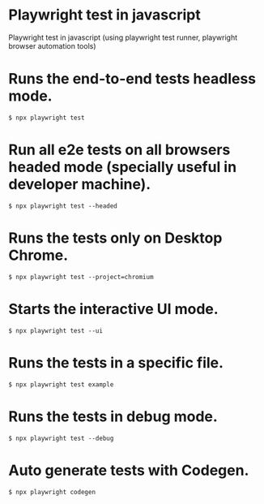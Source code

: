 # Playwright test in javascript
Playwright test in javascript (using playwright test runner, playwright browser automation tools)

# Runs the end-to-end tests headless mode.

```$ npx playwright test```

# Run all e2e tests on all browsers headed mode (specially useful in developer machine).

```$ npx playwright test --headed```

# Runs the tests only on Desktop Chrome.

```$ npx playwright test --project=chromium```

# Starts the interactive UI mode.

```$ npx playwright test --ui```

# Runs the tests in a specific file.

```$ npx playwright test example```

# Runs the tests in debug mode.

```$ npx playwright test --debug```

# Auto generate tests with Codegen.

```$ npx playwright codegen``` 

  
    